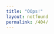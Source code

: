 ```yaml
---
title: "OOps!"
layout: notfound
permalink: /404/
---
```


<!-- <h2> Sorry the Page you are looking for doesnot exist ! </h2>

<button class="btn btn-lg btn-default"><a href="/">Back to Home</a></button> -->
